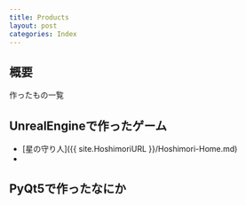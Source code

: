 ```yaml
---
title: Products
layout: post
categories: Index
---
```


<link rel="stylesheet" type="text/css" href="https://pto8913.github.io/pto8913/Hoshimori/css/Hoshimori.css">
<div class="bg_Home"></div>

## 概要
作ったもの一覧

## UnrealEngineで作ったゲーム
* [星の守り人]({{ site.HoshimoriURL }}/Hoshimori-Home.md)
* 

## PyQt5で作ったなにか
